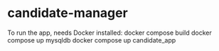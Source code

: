 # candidate-manager
 
To run the app, needs Docker installed:
 docker compose build
 docker compose up mysqldb
 docker compose up candidate_app
